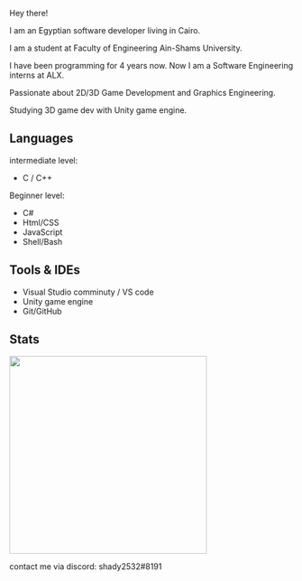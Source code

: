 Hey there!

I am an Egyptian software developer living in Cairo.

I am a student at Faculty of Engineering Ain-Shams University. 

I have been programming for 4 years now. Now I am a Software Engineering interns at ALX.

Passionate about 2D/3D Game Development and Graphics Engineering.

Studying 3D game dev with Unity game engine.

## Languages
intermediate level:
  - C / C++

Beginner level:
  - C#
  - Html/CSS
  - JavaScript
  - Shell/Bash

## Tools & IDEs
  - Visual Studio comminuty / VS code
  - Unity game engine
  - Git/GitHub

## Stats
<img width="350" src="https://github-readme-stats.vercel.app/api/top-langs/?username=shady2532&layout=compact&theme=transparent&bg_color=00000000&hide_border=true"/>

contact me via discord:
shady2532#8191
